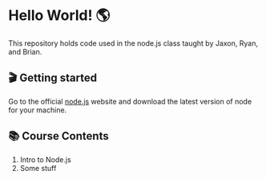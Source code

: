 # Hello World! 🌎

This repository holds code used in the node.js class taught by Jaxon, Ryan, and Brian.

## 🎬 Getting started
Go to the official [node.js](https://nodejs.org) website and download the latest version of node for your machine.

## 📚 Course Contents
1. Intro to Node.js
2. Some stuff